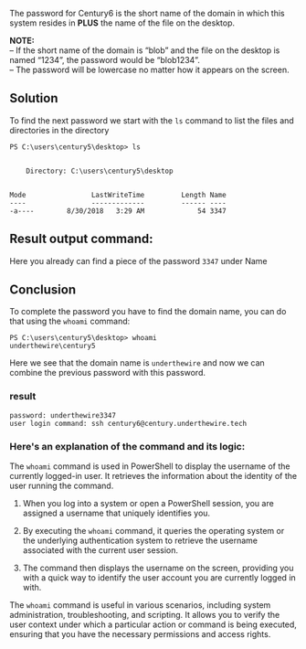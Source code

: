 

The password for Century6 is the short name of the domain in which this system resides in **PLUS** the name of the file on the desktop.  
  
**NOTE:**  
– If the short name of the domain is “blob” and the file on the desktop is named “1234”, the password would be “blob1234”.  
– The password will be lowercase no matter how it appears on the screen.

## Solution

To find the next password we start with the `ls` command to list the files and directories in the directory
```
PS C:\users\century5\desktop> ls


    Directory: C:\users\century5\desktop


Mode                LastWriteTime         Length Name
----                -------------         ------ ----
-a----        8/30/2018   3:29 AM             54 3347
```

## Result output command:

Here you already can find a piece of the password `3347` under Name

## Conclusion 

To complete the password you have to find the domain name, you can do that using the `whoami` command:

```
PS C:\users\century5\desktop> whoami
underthewire\century5
```

Here we see that the domain name is `underthewire` and now we can combine the previous password with this password.

### result

```
password: underthewire3347
user login command: ssh century6@century.underthewire.tech
```

### Here's an explanation of the command and its logic:


The `whoami` command is used in PowerShell to display the username of the currently logged-in user. It retrieves the information about the identity of the user running the command.

1. When you log into a system or open a PowerShell session, you are assigned a username that uniquely identifies you.

2. By executing the `whoami` command, it queries the operating system or the underlying authentication system to retrieve the username associated with the current user session.

3. The command then displays the username on the screen, providing you with a quick way to identify the user account you are currently logged in with.

The `whoami` command is useful in various scenarios, including system administration, troubleshooting, and scripting. It allows you to verify the user context under which a particular action or command is being executed, ensuring that you have the necessary permissions and access rights.